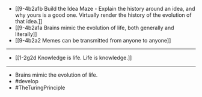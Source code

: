 - [[9-4b2a1b Build the Idea Maze - Explain the history around an idea, and why yours is a good one. Virtually render the history of the evolution of that idea.]]
- [[9-4b2a1a Brains mimic the evolution of life, both generally and literally]]
- [[9-4b2a2 Memes can be transmitted from anyone to anyone]]
---
- [[1-2g2d Knowledge is life. Life is knowledge.]]
---
- Brains mimic the evolution of life.
- #develop
- #TheTuringPrinciple
